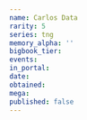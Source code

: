 ```yaml
---
name: Carlos Data
rarity: 5
series: tng
memory_alpha: ''
bigbook_tier:
events:
in_portal:
date:
obtained:
mega:
published: false
---
```

